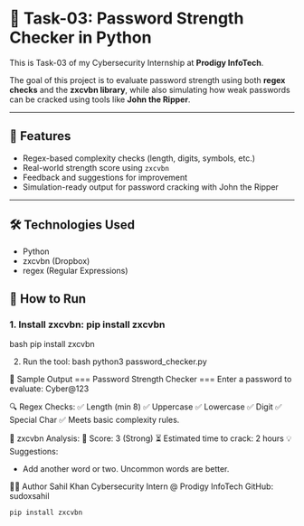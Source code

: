 # 🔐 Task-03: Password Strength Checker in Python

This is Task-03 of my Cybersecurity Internship at **Prodigy InfoTech**.

The goal of this project is to evaluate password strength using both **regex checks** and the **zxcvbn library**, while also simulating how weak passwords can be cracked using tools like **John the Ripper**.

---

## 🚀 Features

- Regex-based complexity checks (length, digits, symbols, etc.)
- Real-world strength score using `zxcvbn`
- Feedback and suggestions for improvement
- Simulation-ready output for password cracking with John the Ripper

---

## 🛠 Technologies Used

- Python
- zxcvbn (Dropbox)
- regex (Regular Expressions)


## 📌 How to Run

### 1. Install zxcvbn: pip install zxcvbn

bash
pip install zxcvbn

2. Run the tool:
bash
python3 password_checker.py

📸 Sample Output
=== Password Strength Checker ===
Enter a password to evaluate: Cyber@123

🔍 Regex Checks:
✅ Length (min 8)
✅ Uppercase
✅ Lowercase
✅ Digit
✅ Special Char
✅ Meets basic complexity rules.

🔐 zxcvbn Analysis:
🔢 Score: 3 (Strong)
⏳ Estimated time to crack: 2 hours
💡 Suggestions:
 - Add another word or two. Uncommon words are better.

👨‍💻 Author
Sahil Khan
Cybersecurity Intern @ Prodigy InfoTech
GitHub: sudoxsahil


```bash
pip install zxcvbn
